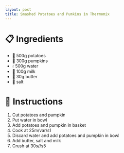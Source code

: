 ```yaml
---
layout: post
title: Smashed Potatoes and Pumkins in Thermomix
---
```


# 📋 Ingredients
- 🥔 500g potatoes
- 🎃 300g pumpkins
- 💧 500g water
- 🥛 100g milk
- 🧈 30g butter
- 🧂 salt

# 🔢 Instructions
1. Cut potatoes and pumpkin
2. Put water in bowl
3. Add potatoes and pumpkin in basket
4. Cook at 25m/var/s1
5. Discard water and add potatoes and pumpkin in bowl
6. Add butter, salt and milk
7. Crush at 30s//s5
